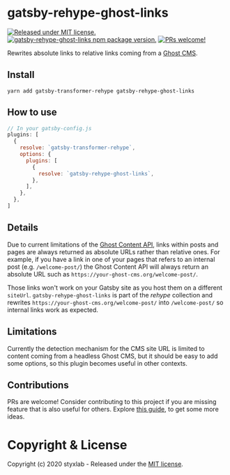 # gatsby-rehype-ghost-links
[![Released under MIT license.](https://badgen.net/github/license/micromatch/micromatch)](https://github.com/styxlab/gatsby-theme-try-ghost/blob/master/LICENSE)
[![gatsby-rehype-ghost-links npm package version.](https://badgen.net/npm/v/gatsby-rehype-ghost-links)](https://www.npmjs.org/package/gatsby-rehype-ghost-links)
[![PRs welcome!](https://img.shields.io/badge/PRs-welcome-brightgreen.svg)]()

Rewrites absolute links to relative links coming from a [Ghost CMS](https://ghost.org/changelog/jamstack/).

## Install

`yarn add gatsby-transformer-rehype gatsby-rehype-ghost-links`

## How to use

```javascript
// In your gatsby-config.js
plugins: [
  {
    resolve: `gatsby-transformer-rehype`,
    options: {
      plugins: [
        {
          resolve: `gatsby-rehype-ghost-links`,
        },
      ],
    },
  },
]
```

## Details

Due to current limitations of the [Ghost Content API](https://ghost.org/docs/api/v3/content/), links within posts and pages are always returned as absolute URLs rather than relative ones. For example, if you have a link in one of your pages that refers to an internal post (e.g. `/welcome-post/`) the Ghost Content API will always return an absolute URL such as
`https://your-ghost-cms.org/welcome-post/`.

Those links won't work on your Gatsby site as you host them on a different `siteUrl`. `gatsby-rehype-ghost-links` is part of the *rehype* collection and rewrites `https://your-ghost-cms.org/welcome-post/` into `/welcome-post/` so internal links work as expected.

## Limitations

Currently the detection mechanism for the CMS site URL is limited to content coming from a headless Ghost CMS, but it should be easy to add some options, so this plugin becomes useful in other contexts.


## Contributions

PRs are welcome! Consider contributing to this project if you are missing feature that is also useful for others. Explore [this guide](https://github.com/styxlab/gatsby-theme-try-ghost/tree/master/CONTRIBUTING.md), to get some more ideas.


# Copyright & License

Copyright (c) 2020 styxlab - Released under the [MIT license](LICENSE).
